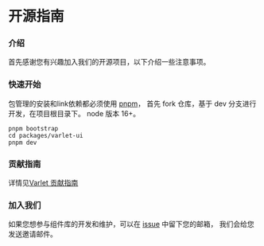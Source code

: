 # 开源指南

### 介绍
首先感谢您有兴趣加入我们的开源项目，以下介绍一些注意事项。

### 快速开始
包管理的安装和link依赖都必须使用 [pnpm](https://pnpm.io/)，
首先 fork 仓库，基于 dev 分支进行开发，在项目根目录下。
node 版本 16+。

```shell
pnpm bootstrap
cd packages/varlet-ui
pnpm dev
```

### 贡献指南
详情见[Varlet 贡献指南](https://github.com/varletjs/varlet/blob/dev/.github/CONTRIBUTING.md)

### 加入我们

如果您想参与组件库的开发和维护，可以在 [issue](https://github.com/varletjs/varlet/issues) 中留下您的邮箱，
我们会给您发送邀请邮件。